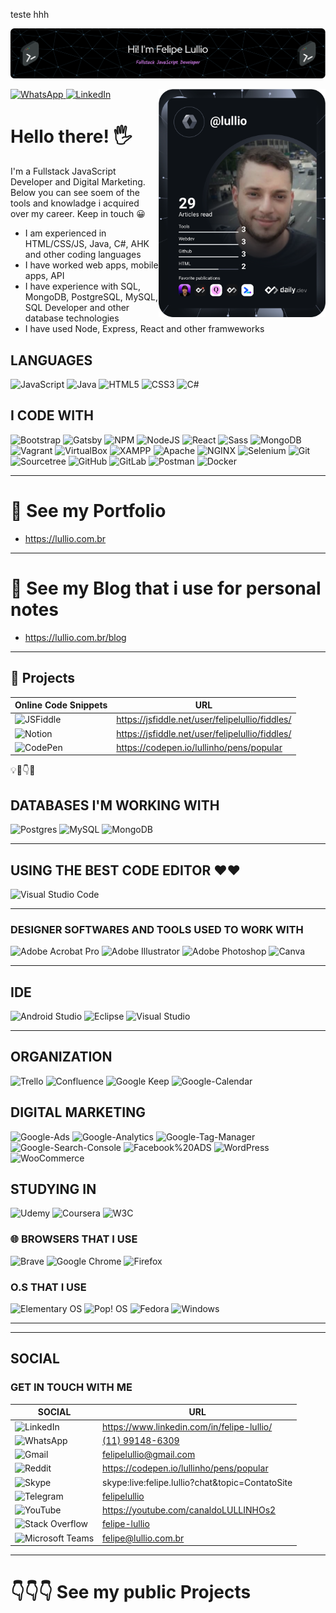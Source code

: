 teste
hhh
<!--
**lullio/lullio** is a ✨ _special_ ✨ repository because its `README.md` (this file) appears on your GitHub profile.

Here are some ideas to get you started:

- 🔭 I’m currently working on ...
- 🌱 I’m currently learning ...
- 👯 I’m looking to collaborate on ...
- 🤔 I’m looking for help with ...
- 💬 Ask me about ...
- 📫 How to reach me: ...
- 😄 Pronouns: ...
- ⚡ Fun fact: ...


  <img alt="html5" src="https://img.shields.io/badge/-HTML5-E34F26?style=flat-square&logo=html5&logoColor=white" />
  <img alt="Webpack" src="https://img.shields.io/badge/-Webpack-8DD6F9?style=flat-square&logo=webpack&logoColor=white" /> 
  <img alt="Docker" src="https://img.shields.io/badge/-Docker-46a2f1?style=flat-square&logo=docker&logoColor=white" />
 <img alt="Google Cloud Platform" src="https://img.shields.io/badge/-Google_Cloud_Platform-1a73e8?style=flat-square&logo=google-cloud&logoColor=white" />
  <img alt="TypeScript" src="https://img.shields.io/badge/-TypeScript-007ACC?style=flat-square&logo=typescript&logoColor=white" />
  <img alt="Insomnia" src="https://img.shields.io/badge/-Insomnia-5849BE?style=flat-square&logo=insomnia&logoColor=white" />
  <img alt="Apollo" src="https://img.shields.io/badge/-Apollo%20GraphQL-311C87?style=flat-square&logo=apollo-graphql&logoColor=white" />
  <img alt="Heroku" src="https://img.shields.io/badge/-Heroku-430098?style=flat-square&logo=heroku&logoColor=white" />
  <img alt="redux" src="https://img.shields.io/badge/-Redux-764ABC?style=flat-square&logo=redux&logoColor=white" />
  <img alt="ReactiveX" src="https://img.shields.io/badge/-RxJs-B7178C?style=flat-square&logo=reactivex&logoColor=white" />
 
  <img alt="Styled Components" src="https://img.shields.io/badge/-Styled_Components-db7092?style=flat-square&logo=styled-components&logoColor=white" />
  <img alt="git" src="https://img.shields.io/badge/-Git-F05032?style=flat-square&logo=git&logoColor=white" />
  <img alt="NestJs" src="https://img.shields.io/badge/-NestJs-ea2845?style=flat-square&logo=nestjs&logoColor=white" />
  <img alt="angular" src="https://img.shields.io/badge/-Angular-DD0031?style=flat-square&logo=angular&logoColor=white" />
  <img alt="github actions" src="https://img.shields.io/badge/-Github_Actions-2088FF?style=flat-square&logo=github-actions&logoColor=white" />
  <img alt="Brave browser" src="https://img.shields.io/badge/-Brave_Browser-FB542B?style=flat-square&logo=brave&logoColor=white" />
  <img alt="Rollup" src="https://img.shields.io/badge/-Rollup-EC4A3F?style=flat-square&logo=rollup.js&logoColor=white" />
  <img alt="d3js" src="https://img.shields.io/badge/-D3.js-F9A03C?style=flat-square&logo=d3.js&logoColor=white" />
  <img alt="Prettier" src="https://img.shields.io/badge/-Prettier-F7B93E?style=flat-square&logo=prettier&logoColor=white" />

  <img alt="React" src="https://img.shields.io/badge/-React-45b8d8?style=flat-square&logo=react&logoColor=white" />
  <img alt="GraphQL" src="https://img.shields.io/badge/-GraphQL-E10098?style=flat-square&logo=graphql&logoColor=white" />
  <img alt="Sass" src="https://img.shields.io/badge/-Sass-CC6699?style=flat-square&logo=sass&logoColor=white" />
  <img alt="MongoDB" src="https://img.shields.io/badge/-MongoDB-13aa52?style=flat-square&logo=mongodb&logoColor=white" />
  <img alt="Nodejs" src="https://img.shields.io/badge/-Nodejs-43853d?style=flat-square&logo=Node.js&logoColor=white" />
  <img alt="npm" src="https://img.shields.io/badge/-NPM-CB3837?style=flat-square&logo=npm&logoColor=white" />

-->



![my-header-image](./images-header/github-header-image3.png)
<div align="left">
  <a href="https://wa.me/5511991486309?text=Oi%2C%20vim%20pelo%20Github%2C%20podemos%20conversar%20sobre%20seu%20CV%3F%F0%9F%98%80" target="_blank">
    <img
      src="https://img.shields.io/static/v1?logo=whatsapp&style=flat-square&color=0072b1&label=WhatsApp&message=%E2%98%86&logoColor=white"
      alt="WhatsApp"
    />
  </a>
  <a href="https://www.linkedin.com/in/felipe-lullio/" target="_blank">
    <img
      src="https://img.shields.io/static/v1?logo=linkedin&style=flat-square&color=0072b1&label=LinkedIn&message=%E2%98%86"
      alt="LinkedIn"
    />
  </a>
  <a href="https://app.daily.dev/lullio" target="_blank">
    <img
      width="267"
      align="right"
      src="https://github.com/lullio/lullio/blob/main/devcard.svg" alt="Felipe Lullio's Dev Card"
    />
  </a>
</div>

# Hello there! 🖐️

<p>I'm a Fullstack JavaScript Developer and Digital Marketing. Below you can see soem of the tools and knowladge i acquired over my career. Keep in touch 😀</p>

- I am experienced in HTML/CSS/JS, Java, C#, AHK and other coding languages
- I have worked web apps, mobile apps, API
- I have experience with SQL, MongoDB, PostgreSQL, MySQL, SQL Developer and other database technologies
- I have used Node, Express, React and other framweworks

## LANGUAGES

![JavaScript](https://img.shields.io/badge/javascript-%23323330.svg?style=for-the-badge&logo=javascript&logoColor=%23F7DF1E)
![Java](https://img.shields.io/badge/java-%23ED8B00.svg?style=for-the-badge&logo=java&logoColor=white)
![HTML5](https://img.shields.io/badge/html5-%23E34F26.svg?style=for-the-badge&logo=html5&logoColor=white)
![CSS3](https://img.shields.io/badge/css3-%231572B6.svg?style=for-the-badge&logo=css3&logoColor=white)
![C#](https://img.shields.io/badge/C%20Sharp-%23FF9A00.svg?style=for-the-badge&logo=C-Sharp&logoColor=white)
 
<!-- ![Python](https://img.shields.io/badge/python-3670A0?style=for-the-badge&logo=python&logoColor=ffdd54) -->

## I CODE WITH 

<p>
 
  ![Bootstrap](https://img.shields.io/badge/bootstrap-%23563D7C.svg?style=for-the-badge&logo=bootstrap&logoColor=white)
  ![Gatsby](https://img.shields.io/badge/Gatsby-%23663399.svg?style=for-the-badge&logo=gatsby&logoColor=white)
  ![NPM](https://img.shields.io/badge/NPM-%23000000.svg?style=for-the-badge&logo=npm&logoColor=white)
  ![NodeJS](https://img.shields.io/badge/node.js-6DA55F?style=for-the-badge&logo=node.js&logoColor=white)
  ![React](https://img.shields.io/badge/react-%2320232a.svg?style=for-the-badge&logo=react&logoColor=%2361DAFB)
  ![Sass](https://img.shields.io/badge/Sass-%CC6699.svg?style=for-the-badge&logo=Sass&logoColor=white)
  ![MongoDB](https://img.shields.io/badge/MongoDB-%47A248.svg?style=for-the-badge&logo=MongoDB&logoColor=white)
  ![Vagrant](https://img.shields.io/badge/vagrant-%231563FF.svg?style=for-the-badge&logo=vagrant&logoColor=white)
  ![VirtualBox](https://img.shields.io/badge/VirtualBox-%183A61.svg?style=for-the-badge&logo=VirtualBox&logoColor=white)
  ![XAMPP](https://img.shields.io/badge/XAMPP-%FB7A24.svg?style=for-the-badge&logo=XAMPP&logoColor=white)
  ![Apache](https://img.shields.io/badge/Apache-%D22128.svg?style=for-the-badge&logo=Apache&logoColor=white)
  ![NGINX](https://img.shields.io/badge/NGINX-%D22128.svg?style=for-the-badge&logo=NGINX&logoColor=white)
  ![Selenium](https://img.shields.io/badge/-selenium-%43B02A?style=for-the-badge&logo=selenium&logoColor=white)
  ![Git](https://img.shields.io/badge/git-%23F05033.svg?style=for-the-badge&logo=git&logoColor=white)
  ![Sourcetree](https://img.shields.io/badge/Sourcetree-%D22128.svg?style=for-the-badge&logo=Sourcetree&logoColor=white)
  ![GitHub](https://img.shields.io/badge/github-%23121011.svg?style=for-the-badge&logo=github&logoColor=white)
  ![GitLab](https://img.shields.io/badge/gitlab-%23181717.svg?style=for-the-badge&logo=gitlab&logoColor=white)
  ![Postman](https://img.shields.io/badge/Postman-FF6C37?style=for-the-badge&logo=postman&logoColor=white)
  ![Docker](https://img.shields.io/badge/docker-%230db7ed.svg?style=for-the-badge&logo=docker&logoColor=white)
 
</p>


---

# 📌 See my Portfolio
- https://lullio.com.br

---

# 🚩 See my Blog that i use for personal notes
- https://lullio.com.br/blog

---

## 🔗 Projects

| Online Code Snippets                                                                                                              | URL                                                                                                    |
| ------------------------------------------------------------------------------------------------------------------ | ------------------------------------------------------------------------------------------------------ |
| ![JSFiddle](https://img.shields.io/badge/JSFiddle-0084FF.svg?style=for-the-badge&logo=JSFiddle&logoColor=white) | https://jsfiddle.net/user/felipelullio/fiddles/ |
| ![Notion](https://img.shields.io/badge/Notion-000000.svg?style=for-the-badge&logo=Notion&logoColor=white) | https://jsfiddle.net/user/felipelullio/fiddles/ |
| ![CodePen](https://img.shields.io/badge/CodePen-000000.svg?style=for-the-badge&logo=CodePen&logoColor=white) | https://codepen.io/lullinho/pens/popular |

💡🧩👇📍 

## DATABASES I'M WORKING WITH
![Postgres](https://img.shields.io/badge/postgres-%23316192.svg?style=for-the-badge&logo=postgresql&logoColor=white)
![MySQL](https://img.shields.io/badge/mysql-%2300f.svg?style=for-the-badge&logo=mysql&logoColor=white)
![MongoDB](https://img.shields.io/badge/MongoDB-%234ea94b.svg?style=for-the-badge&logo=mongodb&logoColor=white)

---
        
## USING THE BEST CODE EDITOR ❤❤

![Visual Studio Code](https://img.shields.io/badge/Visual%20Studio%20Code-0078d7.svg?style=for-the-badge&logo=visual-studio-code&logoColor=white)

---

### DESIGNER SOFTWARES AND TOOLS USED TO WORK WITH

![Adobe Acrobat Pro](https://img.shields.io/badge/adobe%20acrobat%20pro-%23FF0000.svg?style=for-the-badge&logo=adobe&logoColor=white)
![Adobe Illustrator](https://img.shields.io/badge/adobe%20illustrator-%23FF9A00.svg?style=for-the-badge&logo=adobe%20illustrator&logoColor=white)
![Adobe Photoshop](https://img.shields.io/badge/adobe%20photoshop-%2331A8FF.svg?style=for-the-badge&logo=adobe%20photoshop&logoColor=white)
![Canva](https://img.shields.io/badge/Canva-00C4CC?style=for-the-badge&logo=Canva&logoColor=white)

---

## IDE

![Android Studio](https://img.shields.io/badge/Android%20Studio-3DDC84.svg?style=for-the-badge&logo=android-studio&logoColor=white)
![Eclipse](https://img.shields.io/badge/Eclipse-FE7A16.svg?style=for-the-badge&logo=Eclipse&logoColor=white)
![Visual Studio](https://img.shields.io/badge/Visual%20Studio-5C2D91.svg?style=for-the-badge&logo=Visual-Studio&logoColor=white)

---

## ORGANIZATION

![Trello](https://img.shields.io/badge/Trello-0052CC.svg?style=for-the-badge&logo=Trello&logoColor=white)
![Confluence](https://img.shields.io/badge/confluence-%23172BF4.svg?style=for-the-badge&logo=confluence&logoColor=white)
![Google Keep](https://img.shields.io/badge/Google%20Keep-FFBB00.svg?style=for-the-badge&logo=Google-Keep&logoColor=white)
![Google-Calendar](https://img.shields.io/badge/Google%20Calendar-4285F4.svg?style=for-the-badge&logo=Google-Calendar&logoColor=white)

## DIGITAL MARKETING
![Google-Ads](https://img.shields.io/badge/Google%20Ads-4285F4.svg?style=for-the-badge&logo=Google-Ads&logoColor=white)
![Google-Analytics](https://img.shields.io/badge/Google%20Analytics-E37400.svg?style=for-the-badge&logo=Google-Analytics&logoColor=white)
![Google-Tag-Manager](https://img.shields.io/badge/Google%20Tag%20Manager-246FDB.svg?style=for-the-badge&logo=Google-Tag-Manager&logoColor=white)
![Google-Search-Console](https://img.shields.io/badge/Google%20Search%20Console-246FDB.svg?style=for-the-badge&logo=Google-Search-Console&logoColor=white)
![Facebook%20ADS](https://img.shields.io/badge/Facebook%20ADS-1877F2.svg?style=for-the-badge&logo=Facebook&logoColor=white)
![WordPress](https://img.shields.io/badge/WordPress-%23117AC9.svg?style=for-the-badge&logo=WordPress&logoColor=white)
![WooCommerce](https://img.shields.io/badge/WooCommerce-%96588A.svg?style=for-the-badge&logo=WooCommerce&logoColor=white)

## STUDYING IN
![Udemy](https://img.shields.io/badge/Udemy-A435F0.svg?style=for-the-badge&logo=Udemy&logoColor=white)
![Coursera](https://img.shields.io/badge/Coursera-0056D2.svg?style=for-the-badge&logo=Coursera&logoColor=white)
![W3C](https://img.shields.io/badge/W3C-005A9C.svg?style=for-the-badge&logo=W3C&logoColor=white)
        

### 🌐 BROWSERS THAT I USE

![Brave](https://img.shields.io/badge/Brave-FB542B?style=for-the-badge&logo=Brave&logoColor=white)
![Google Chrome](https://img.shields.io/badge/Google%20Chrome-4285F4?style=for-the-badge&logo=GoogleChrome&logoColor=white)
![Firefox](https://img.shields.io/badge/Firefox-FF7139?style=for-the-badge&logo=Firefox-Browser&logoColor=white)
  
### O.S THAT I USE
![Elementary OS](https://img.shields.io/badge/-elementary%20OS-black?style=for-the-badge&logo=elementary&logoColor=white)
![Pop! OS](https://img.shields.io/badge/Pop!_OS-48B9C7?style=for-the-badge&logo=Pop!_OS&logoColor=white)
![Fedora](https://img.shields.io/badge/Fedora-294172?style=for-the-badge&logo=fedora&logoColor=white)
![Windows](https://img.shields.io/badge/Windows-0078D6?style=for-the-badge&logo=windows&logoColor=white)
  
---

---

## SOCIAL

### GET IN TOUCH WITH ME

| SOCIAL                                                                                                             | URL                                                                                                    |
| ------------------------------------------------------------------------------------------------------------------ | ------------------------------------------------------------------------------------------------------ |
| ![LinkedIn](https://img.shields.io/badge/linkedin-%230077B5.svg?style=for-the-badge&logo=linkedin&logoColor=white) | https://www.linkedin.com/in/felipe-lullio/ |
| ![WhatsApp](https://img.shields.io/badge/WhatsApp-25D366?style=for-the-badge&logo=whatsapp&logoColor=white) | [(11) 99148-6309](https://wa.me/5511991486309?text=Oi%2C%20vim%20pelo%20Github%2C%20podemos%20conversar%20sobre%20seu%20CV%3F%F0%9F%98%80) |
| ![Gmail](https://img.shields.io/badge/Gmail-D14836?style=for-the-badge&logo=gmail&logoColor=white) | [felipelullio@gmail.com](mailto:felipelullio@gmail.com?cc=felipe@lullio.com&bcc=lulliofelipe@gmail.com&subject=Oi%20Vim%20pelo%20Github&body=Podemos%20conversar%20sobre%20seu%20CV) |
| ![Reddit](https://img.shields.io/badge/Reddit-FF4500?style=for-the-badge&logo=reddit&logoColor=white) | https://codepen.io/lullinho/pens/popular |
| ![Skype](https://img.shields.io/badge/Skype-%2300AFF0.svg?style=for-the-badge&logo=Skype&logoColor=white) | skype:live:felipe.lullio?chat&topic=ContatoSite |
| ![Telegram](https://img.shields.io/badge/Telegram-2CA5E0?style=for-the-badge&logo=telegram&logoColor=white) | [felipelullio](https://t.me/felipelullio) |
| ![YouTube](https://img.shields.io/badge/YouTube-%23FF0000.svg?style=for-the-badge&logo=YouTube&logoColor=white) | https://youtube.com/canaldoLULLINHOs2 |
| ![Stack Overflow](https://img.shields.io/badge/-Stackoverflow-FE7A16?style=for-the-badge&logo=stack-overflow&logoColor=white) | [felipe-lullio](https://stackoverflow.com/users/12253274/felipe-lullio?tab=profile) |
| ![Microsoft Teams](https://img.shields.io/badge/-Teams-6264A7?style=for-the-badge&logo=microsoft-teams&logoColor=white) | [felipe@lullio.com.br](https://teams.microsoft.com/l/chat/0/0?users=felipe@lullio.com.br) | 

 ---
 
 # 👇👇👇 See my public Projects
